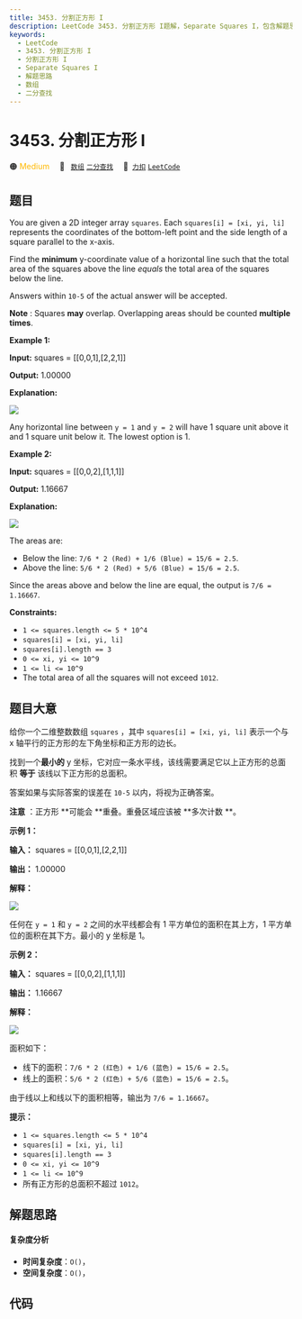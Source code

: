 ```yaml
---
title: 3453. 分割正方形 I
description: LeetCode 3453. 分割正方形 I题解，Separate Squares I，包含解题思路、复杂度分析以及完整的 JavaScript 代码实现。
keywords:
  - LeetCode
  - 3453. 分割正方形 I
  - 分割正方形 I
  - Separate Squares I
  - 解题思路
  - 数组
  - 二分查找
---
```


# 3453. 分割正方形 I

🟠 <font color=#ffb800>Medium</font>&emsp; 🔖&ensp; [`数组`](/tag/array.md) [`二分查找`](/tag/binary-search.md)&emsp; 🔗&ensp;[`力扣`](https://leetcode.cn/problems/separate-squares-i) [`LeetCode`](https://leetcode.com/problems/separate-squares-i)

## 题目

You are given a 2D integer array `squares`. Each `squares[i] = [xi, yi, li]`
represents the coordinates of the bottom-left point and the side length of a
square parallel to the x-axis.

Find the **minimum** y-coordinate value of a horizontal line such that the
total area of the squares above the line _equals_ the total area of the
squares below the line.

Answers within `10-5` of the actual answer will be accepted.

**Note** : Squares **may** overlap. Overlapping areas should be counted
**multiple times**.



**Example 1:**

**Input:** squares = [[0,0,1],[2,2,1]]

**Output:** 1.00000

**Explanation:**

![](https://assets.leetcode.com/uploads/2025/01/06/4062example1drawio.png)

Any horizontal line between `y = 1` and `y = 2` will have 1 square unit above
it and 1 square unit below it. The lowest option is 1.

**Example 2:**

**Input:** squares = [[0,0,2],[1,1,1]]

**Output:** 1.16667

**Explanation:**

![](https://assets.leetcode.com/uploads/2025/01/15/4062example2drawio.png)

The areas are:

  * Below the line: `7/6 * 2 (Red) + 1/6 (Blue) = 15/6 = 2.5`.
  * Above the line: `5/6 * 2 (Red) + 5/6 (Blue) = 15/6 = 2.5`.

Since the areas above and below the line are equal, the output is `7/6 =
1.16667`.



**Constraints:**

  * `1 <= squares.length <= 5 * 10^4`
  * `squares[i] = [xi, yi, li]`
  * `squares[i].length == 3`
  * `0 <= xi, yi <= 10^9`
  * `1 <= li <= 10^9`
  * The total area of all the squares will not exceed `1012`.


## 题目大意

给你一个二维整数数组 `squares` ，其中 `squares[i] = [xi, yi, li]` 表示一个与 x
轴平行的正方形的左下角坐标和正方形的边长。

找到一个**最小的** y 坐标，它对应一条水平线，该线需要满足它以上正方形的总面积 **等于** 该线以下正方形的总面积。

答案如果与实际答案的误差在 `10-5` 以内，将视为正确答案。

**注意** ：正方形 **可能会  **重叠。重叠区域应该被 **多次计数  **。



**示例 1：**

**输入：** squares = [[0,0,1],[2,2,1]]

**输出：** 1.00000

**解释：**

![](https://pic.leetcode.cn/1739609465-UaFzhk-4062example1drawio.png)

任何在 `y = 1` 和 `y = 2` 之间的水平线都会有 1 平方单位的面积在其上方，1 平方单位的面积在其下方。最小的 y 坐标是 1。

**示例 2：**

**输入：** squares = [[0,0,2],[1,1,1]]

**输出：** 1.16667

**解释：**

![](https://pic.leetcode.cn/1739609527-TWqefZ-4062example2drawio.png)

面积如下：

  * 线下的面积：`7/6 * 2 (红色) + 1/6 (蓝色) = 15/6 = 2.5`。
  * 线上的面积：`5/6 * 2 (红色) + 5/6 (蓝色) = 15/6 = 2.5`。

由于线以上和线以下的面积相等，输出为 `7/6 = 1.16667`。



**提示：**

  * `1 <= squares.length <= 5 * 10^4`
  * `squares[i] = [xi, yi, li]`
  * `squares[i].length == 3`
  * `0 <= xi, yi <= 10^9`
  * `1 <= li <= 10^9`
  * 所有正方形的总面积不超过 `1012`。


## 解题思路

#### 复杂度分析

- **时间复杂度**：`O()`，
- **空间复杂度**：`O()`，

## 代码

```javascript

```